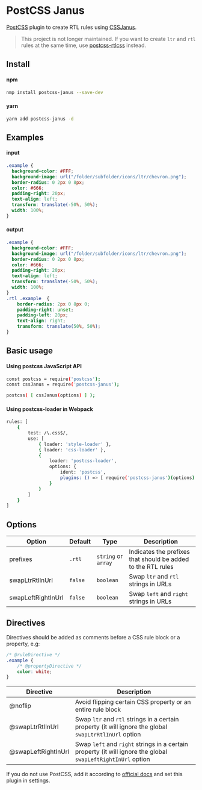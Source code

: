 # PostCSS Janus

[PostCSS] plugin to create RTL rules using [CSSJanus].

[PostCSS]: https://github.com/postcss/postcss
[CSSJanus]: https://github.com/cssjanus/cssjanus

>This project is not longer maintained. If you want to create `ltr` and `rtl` rules at the same time, use [postcss-rtlcss](https://github.com/elchininet/postcss-rtlcss) instead.

Install
---

#### npm

```bash
nmp install postcss-janus --save-dev
```

#### yarn

```bash
yarn add postcss-janus -d
```

Examples
---

#### input

```css
.example {
  background-color: #FFF;
  background-image: url("/folder/subfolder/icons/ltr/chevron.png");
  border-radius: 0 2px 0 8px;
  color: #666;
  padding-right: 20px;
  text-align: left;
  transform: translate(-50%, 50%);
  width: 100%;
}
```

#### output

```css
.example {
  background-color: #FFF;
  background-image: url("/folder/subfolder/icons/ltr/chevron.png");
  border-radius: 0 2px 0 8px;
  color: #666;
  padding-right: 20px;
  text-align: left;
  transform: translate(-50%, 50%);
  width: 100%;
}
.rtl .example  {
    border-radius: 2px 0 8px 0;
    padding-right: unset;
    padding-left: 20px;
    text-align: right;
    transform: translate(50%, 50%);
}
```

Basic usage
---

#### Using postcss JavaScript API

```bash
const postcss = require('postcss');
const cssJanus = require('postcss-janus');

postcss( [ cssJanus(options) ] );
```

#### Using postcss-loader in Webpack

```bash
rules: [
    {
        test: /\.css$/,
        use: [
            { loader: 'style-loader' },
            { loader: 'css-loader' },
            {
                loader: 'postcss-loader',
                options: {
                    ident: 'postcss',
                    plugins: () => [ require('postcss-janus')(options) ]
                }
            }
        ]
    }
]
```

Options
---

| Option             | Default  | Type                | Description                                                  |
| ------------------ | -------- | ------------------- | ------------------------------------------------------------ |
| prefixes           | `.rtl`   | `string` or `array` | Indicates the prefixes that should be added to the RTL rules |
| swapLtrRtlInUrl    | `false`  | `boolean`           | Swap `ltr` and `rtl` strings in URLs                         |
| swapLeftRightInUrl | `false`  | `boolean`           | Swap `left` and `right` strings in URLs                      |

Directives
---

Directives should be added as comments before a CSS rule block or a property, e.g:

```css
/* @ruleDirective */
.example {
    /* @propertyDirective */
    color: white;
}
```

| Directive           | Description                                                                                                  |
| ------------------- | ------------------------------------------------------------------------------------------------------------ |
| @noflip             | Avoid flipping certain CSS property or an entire rule block                                              |
| @swapLtrRtlInUrl    | Swap `ltr` and `rtl` strings in a certain property (it will ignore the global `swapLtrRtlInUrl` option       |
| @swapLeftRightInUrl | Swap `left` and `right` strings in a certain property (it will ignore the global `swapLeftRightInUrl` option |


If you do not use PostCSS, add it according to [official docs]
and set this plugin in settings.

[official docs]: https://github.com/postcss/postcss#usage
